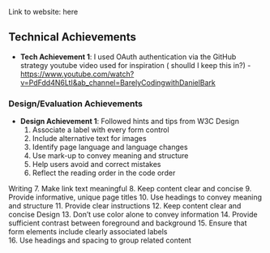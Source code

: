 Link to website: here
## Technical Achievements
- **Tech Achievement 1**: I used OAuth authentication via the GitHub strategy
youtube video used for inspiration ( shoulld I keep this in?) - https://www.youtube.com/watch?v=PdFdd4N6LtI&ab_channel=BarelyCodingwithDanielBark
### Design/Evaluation Achievements
- **Design Achievement 1**: Followed hints and tips from W3C
Design
     1. Associate a label with every form control
     2. Include alternative text for images
     3. Identify page language and language changes
     4. Use mark-up to convey meaning and structure
     5. Help users avoid and correct mistakes
     6. Reflect the reading order in the code order
     
Writing
     7. Make link text meaningful
     8. Keep content clear and concise
     9. Provide informative, unique page titles
    10. Use headings to convey meaning and structure
    11. Provide clear instructions
    12. Keep content clear and concise
Design
    13. Don’t use color alone to convey information
    14. Provide sufficient contrast between foreground and background 
    15. Ensure that form elements include clearly associated labels  
    16. Use headings and spacing to group related content 


